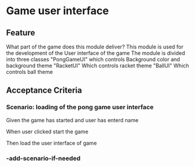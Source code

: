 # Game user interface

## Feature

What part of the game does this module deliver?
This module is used for the development of the User interface
of the game
The module is divided into three classes
"PongGameUI" which controls Background color and background theme
"RacketUI" Which controls racket theme
"BallUI" Which controls ball theme

## Acceptance Criteria

### Scenario: loading of the pong game user interface

  Given the game has started and user has enterd name

  When user clicked start the game

  Then load the user interface of game

### -add-scenario-if-needed

